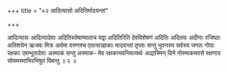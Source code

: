 +++
title = "०२ आदित्यासो अदितिर्मादयन्तां"

+++

आदित्यासः आदित्यादेवाः अदितिस्तेषाम्माताच यद्वा अदितिरिति देवविशेषणं अदितिः अदितयः अदीनाः रजिष्ठाः अतिशयेन ऋजवः मित्रः अर्यमा वरुणश्च एतत्सञ्ज्ञकाः मादयन्तां तृप्ताः सन्तु भुवनस्य सर्वस्य जगतः गोपाः रक्षकाः एवम्भूतादेवाः अस्माकं सन्तु अस्माक- मेव रक्षकाभवन्त्वित्यर्थः अद्यास्मिन् दिने नोस्माकमवसे रक्षणाय सोममस्माभिरभिषुतं पिबन्तु ॥ २ ॥